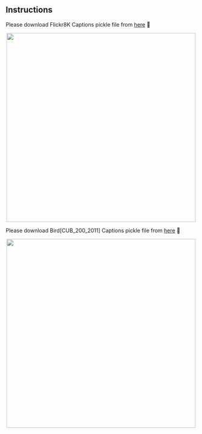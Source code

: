 ## Instructions <br />

Please download Flickr8K Captions pickle file from [here](https://drive.google.com/file/d/1-Ek7Jzcx1xZTi3eeh30buPu4R6mI8RbW/view) 🔡 <br />

<p align="center">
<img src="https://github.com/sajmaru/GAN/blob/main/Readme%20Images/captions_flickr8k.jpeg" width="500">
</p>

Please download Bird[CUB_200_2011] Captions pickle file from [here](https://drive.google.com/file/d/1al5WZCRu5gd6_2e9EyMXvyQx1naeiGgg/view) 🔡 <br />

<p align="center">
<img src="https://github.com/sajmaru/GAN/blob/main/Readme%20Images/caption_birb.png" width="500">
</p>
